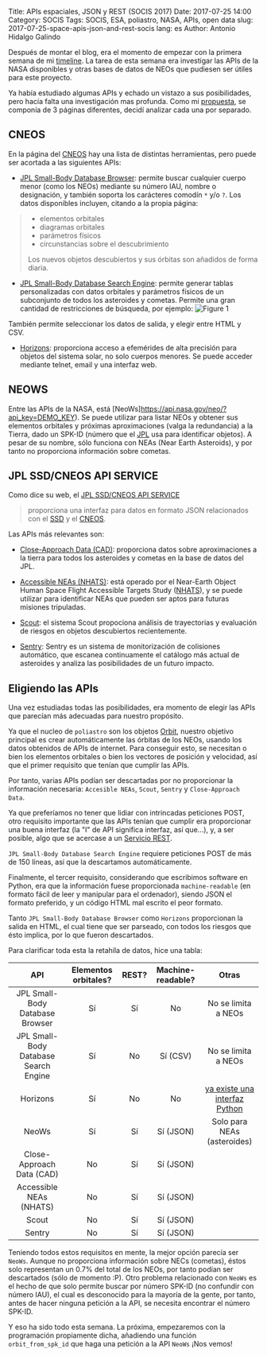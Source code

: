 Title: APIs espaciales, JSON y REST (SOCIS 2017)
Date: 2017-07-25 14:00
Category: SOCIS
Tags: SOCIS, ESA, poliastro, NASA, APIs, open data
slug: 2017-07-25-space-apis-json-and-rest-socis
lang: es
Author: Antonio Hidalgo Galindo

Después de montar el blog, era el momento de empezar con la primera semana de mi [timeline](https://github.com/poliastro/poliastro/wiki/SOCIS-2017-Antonio-Hidalgo#timeline). La tarea de esta semana era investigar las APIs de la NASA disponibles y otras bases de datos de NEOs que pudiesen ser útiles para este proyecto.

Ya había estudiado algumas APIs y echado un vistazo a sus posibilidades, pero hacía falta una investigación mas profunda. Como mi [propuesta](https://github.com/poliastro/poliastro/wiki/SOCIS-2017-Antonio-Hidalgo#proposal), se componía de 3 páginas diferentes, decidí analizar cada una por separado.

## CNEOS
En la página del [CNEOS](https://cneos.jpl.nasa.gov/orbits/) hay una lista de distintas herramientas, pero puede ser acortada a las siguientes APIs:

* [JPL Small-Body Database Browser](https://ssd.jpl.nasa.gov/sbdb.cgi): permite buscar cualquier cuerpo menor (como los NEOs) mediante su número IAU, nombre o designación, y también soporta los carácteres comodín `*` y/o `?`. Los datos disponibles incluyen, citando a la propia página:
> * elementos orbitales
> * diagramas orbitales
> * parámetros físicos
> * circunstancias sobre el descubrimiento
>
> Los nuevos objetos descubiertos y sus órbitas son añadidos de forma diaria.

* [JPL Small-Body Database Search Engine](https://ssd.jpl.nasa.gov/sbdb_query.cgi): permite generar tablas personalizadas con datos orbitales y parámetros físicos de un subconjunto de todos los asteroides y cometas. Permite una gran cantidad de restricciones de búsqueda, por ejemplo:
![Figure 1]({filename}/images/sbdb_constraints.jpg "Figure 1")

También permite seleccionar los datos de salida, y elegir entre HTML y CSV.

* [Horizons](https://ssd.jpl.nasa.gov/?horizons): proporciona acceso a efemérides de alta precisión para objetos del sistema solar, no solo cuerpos menores. Se puede acceder mediante telnet, email y una interfaz web.

## NEOWS
Entre las APIs de la NASA, está [NeoWs]https://api.nasa.gov/neo/?api_key=DEMO_KEY). Se puede utilizar para listar NEOs y obtener sus elementos orbitales y próximas aproximaciones (valga la redundancia) a la Tierra, dado un SPK-ID (número que el [JPL](https://www.jpl.nasa.gov/) usa para identificar objetos). A pesar de su nombre, sólo funciona con NEAs (Near Earth Asteroids), y por tanto no proporciona información sobre cometas.

## JPL SSD/CNEOS API SERVICE
Como dice su web, el [JPL SSD/CNEOS API SERVICE](https://ssd-api.jpl.nasa.gov/)
> proporciona una interfaz para datos en formato JSON relacionados con el [SSD](https://ssd.jpl.nasa.gov/) y el [CNEOS](https://cneos.jpl.nasa.gov/).

Las APIs más relevantes son:

* [Close-Approach Data (CAD)](https://ssd-api.jpl.nasa.gov/doc/cad.html): proporciona datos sobre aproximaciones a la tierra para todos los asteroides y cometas en la base de datos del JPL.

* [Accessible NEAs (NHATS)](https://cneos.jpl.nasa.gov/nhats/): está operado por el Near-Earth Object Human Space Flight Accessible Targets Study ([NHATS](https://cneos.jpl.nasa.gov/nhats/intro.html)), y se puede utilizar para identificar NEAs que pueden ser aptos para futuras misiones tripuladas.

* [Scout](https://ssd-api.jpl.nasa.gov/doc/scout.html): el sistema Scout propociona análisis de trayectorias y evaluación de riesgos en objetos descubiertos recientemente.

* [Sentry](https://cneos.jpl.nasa.gov/sentry/): Sentry es un sistema de monitorización de colisiones automático, que escanea continuamente el catálogo más actual de asteroides y analiza las posibilidades de un futuro impacto.

## Eligiendo las APIs
Una vez estudiadas todas las posibilidades, era momento de elegir las APIs que parecían más adecuadas para nuestro propósito.

Ya que el nucleo de `poliastro` son los objetos [Orbit](https://poliastro.readthedocs.io/en/latest/api.html#poliastro.twobody.orbit.Orbit), nuestro objetivo principal es crear automáticamente las órbitas de los NEOs, usando los datos obtenidos de APIs de internet. Para conseguir esto, se necesitan o bien los elementos orbitales o bien los vectores de posición y velocidad, así que el primer requisito que tenían que cumplir las APIs.

Por tanto, varias APIs podían ser descartadas por no proporcionar la información necesaria: `Accesible NEAs`, `Scout`, `Sentry` y `Close-Approach Data`.

Ya que preferíamos no tener que lidiar con intrincadas peticiones POST, otro requisito importante que las APIs tenían que cumplir era proporcionar una buena interfaz (la "I" de API significa interfaz, así que...), y, a ser posible, algo que se acercase a un [Servicio REST](https://es.wikipedia.org/wiki/Transferencia_de_Estado_Representacional).

`JPL Small-Body Database Search Engine` requiere peticiones POST de más de 150 líneas, así que la descartamos automáticamente.

Finalmente, el tercer requisito, considerando que escribimos software en Python, era que la información fuese proporcionada `machine-readable` (en formato fácil de leer y manipular para el ordenador), siendo JSON el formato preferido, y un código HTML mal escrito el peor formato.

Tanto `JPL Small-Body Database Browser` como `Horizons` proporcionan la salida en HTML, el cual tiene que ser parseado, con todos los riesgos que ésto implica, por lo que fueron descartados.

Para clarificar toda esta la retahíla de datos, hice una tabla:


|                  API                  | Elementos orbitales? | REST? | Machine-readable? |              Otras              |
|:-------------------------------------:|:--------------------:|:-----:|:-----------------:|:-------------------------------:|
|    JPL Small-Body Database Browser    |          Sí          |   Sí  |         No        |       No se limita a NEOs       |
| JPL Small-Body Database Search Engine |          Sí          |   No  |      Sí (CSV)     |       No se limita a NEOs       |
|                Horizons               |          Sí          |   No  |         No        | [ya existe una interfaz Python] |
|                 NeoWs                 |          Sí          |   Sí  |     Sí (JSON)     |   Solo para NEAs (asteroides)   |
|       Close-Approach Data (CAD)       |          No          |   Sí  |     Sí (JSON)     |                                 |
|        Accessible NEAs (NHATS)        |          No          |   Sí  |     Sí (JSON)     |                                 |
|                 Scout                 |          No          |   Sí  |     Sí (JSON)     |                                 |
|                 Sentry                |          No          |   Sí  |     Sí (JSON)     |                                 |
[ya existe una interfaz Python]: https://github.com/mommermi/callhorizons

Teniendo todos estos requisitos en mente, la mejor opción parecía ser `NeoWs`. Aunque no proporciona información sobre NECs (cometas), éstos solo representan un 0.7% del total de los NEOs, por tanto podían ser descartados (sólo de momento :P). Otro problema relacionado con `NeoWs` es el hecho de que solo permite buscar por número SPK-ID (no confundir con número IAU), el cual es desconocido para la mayoría de la gente, por tanto, antes de hacer ninguna petición a la API, se necesita encontrar el número SPK-ID.

Y eso ha sido todo esta semana. La próxima, empezaremos con la programación propiamente dicha, añadiendo una función `orbit_from_spk_id` que haga una petición a la API `NeoWs` ¡Nos vemos!